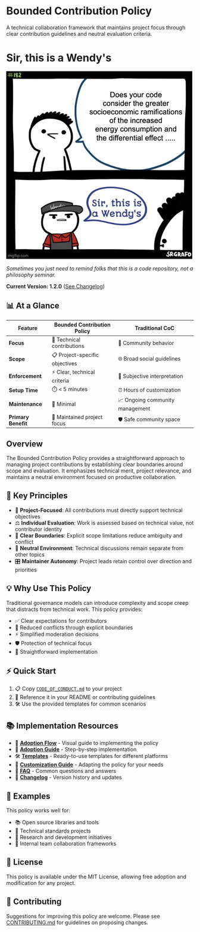 # Bounded Contribution Policy


A technical collaboration framework that maintains project focus through clear contribution guidelines and neutral evaluation criteria.

# Sir, this is a Wendy's

![Sir, this is a Wendy's](res/images/wendys.jpg)

*Sometimes you just need to remind folks that this is a code repository, not a philosophy seminar.*

**Current Version: 1.2.0** ([See Changelog](docs/CHANGELOG.md))

## 📊 At a Glance

| Feature | Bounded Contribution Policy | Traditional CoC |
|---------|---------------------------|-----------------|
| **Focus** | 🎯 Technical contributions | 👥 Community behavior |
| **Scope** | 📋 Project-specific objectives | 🌐 Broad social guidelines |
| **Enforcement** | ⚡ Clear, technical criteria | 🤔 Subjective interpretation |
| **Setup Time** | ⏱️ < 5 minutes | ⏰ Hours of customization |
| **Maintenance** | 🔧 Minimal | 📈 Ongoing community management |
| **Primary Benefit** | 🚀 Maintained project focus | 🛡️ Safe community space |

## Overview

The Bounded Contribution Policy provides a straightforward approach to managing project contributions by establishing clear boundaries around scope and evaluation. It emphasizes technical merit, project relevance, and maintains a neutral environment focused on productive collaboration.

## 🎯 Key Principles

- 🎯 **Project-Focused**: All contributions must directly support technical objectives
- ⚖️ **Individual Evaluation**: Work is assessed based on technical value, not contributor identity
- 🚧 **Clear Boundaries**: Explicit scope limitations reduce ambiguity and conflict
- 🧘 **Neutral Environment**: Technical discussions remain separate from other topics
- 🎛️ **Maintainer Autonomy**: Project leads retain control over direction and priorities

## 💡 Why Use This Policy

Traditional governance models can introduce complexity and scope creep that distracts from technical work. This policy provides:

- ✅ Clear expectations for contributors
- 🤝 Reduced conflicts through explicit boundaries
- ⚡ Simplified moderation decisions
- 🛡️ Protection of technical focus
- 🚀 Straightforward implementation

## ⚡ Quick Start

1. 📋 Copy [`CODE_OF_CONDUCT.md`](CODE_OF_CONDUCT.md) to your project
2. 🔗 Reference it in your README or contributing guidelines
3. 🛠️ Use the provided templates for common scenarios

## 📚 Implementation Resources

- 🚀 **[Adoption Flow](ADOPTION_FLOW.md)** - Visual guide to implementing the policy
- 📖 **[Adoption Guide](adoption/ADOPTION_GUIDE.md)** - Step-by-step implementation
- 🛠️ **[Templates](adoption/templates/)** - Ready-to-use templates for different platforms
- 🎨 **[Customization Guide](adoption/CUSTOMIZATION.md)** - Adapting the policy for your needs
- 🤔 **[FAQ](FAQ.md)** - Common questions and answers
- 📝 **[Changelog](docs/CHANGELOG.md)** - Version history and updates

## 📖 Examples

This policy works well for:

- 📚 Open source libraries and tools
- 📐 Technical standards projects
- 🔬 Research and development initiatives
- 🏢 Internal team collaboration frameworks

## 📄 License

This policy is available under the MIT License, allowing free adoption and modification for any project.

## 🤝 Contributing

Suggestions for improving this policy are welcome. Please see [CONTRIBUTING.md](CONTRIBUTING.md) for guidelines on proposing changes.
